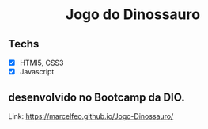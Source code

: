 <h1 align="center">
Jogo do Dinossauro
</h1>

## Techs

- [x] HTMl5, CSS3
- [x] Javascript

## desenvolvido no Bootcamp da DIO.

Link: https://marcelfeo.github.io/Jogo-Dinossauro/
